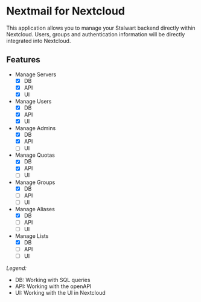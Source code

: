 # Nextmail for Nextcloud

This application allows you to manage your Stalwart backend directly within Nextcloud.
Users, groups and authentication information will be directly integrated into Nextcloud.


## Features

- Manage Servers
  - [x] DB
  - [x] API
  - [x] UI
- Manage Users
  - [x] DB
  - [x] API
  - [x] UI
- Manage Admins
  - [x] DB
  - [x] API
  - [ ] UI
- Manage Quotas
  - [x] DB
  - [x] API
  - [ ] UI
- Manage Groups
  - [x] DB
  - [ ] API
  - [ ] UI
- Manage Aliases
  - [x] DB
  - [ ] API
  - [ ] UI
- Manage Lists
  - [x] DB
  - [ ] API
  - [ ] UI

*Legend:*
- DB: Working with SQL queries
- API: Working with the openAPI
- UI: Working with the UI in Nextcloud
